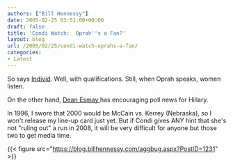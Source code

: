 ```yaml
---
authors: ["Bill Hennessy"]
date: 2005-02-25 03:51:00+00:00
draft: false
title: 'Condi Watch:  Oprah''s a Fan?'
layout: blog
url: /2005/02/25/condi-watch-oprahs-a-fan/
categories:
- Latest
---
```


So says [Individ](https://individ.blogspot.com/2005/02/hmmmm-condi-stock-just-went-up-for.html). Well, with qualifications. Still, when Oprah speaks, women listen.




On the other hand, [Dean Esmay ](https://www.deanesmay.com/posts/1109283393.shtml)has encouraging poll news for Hillary.




In 1996, I swore that 2000 would be McCain vs. Kerrey (Nebraska), so I won't release my line-up card just yet. But if Condi gives ANY hint that she's not "ruling out" a run in 2008, it will be very difficult for anyone but those two to get media time.

{{< figure src="https://blog.billhennessy.com/aggbug.aspx?PostID=1231" >}}

